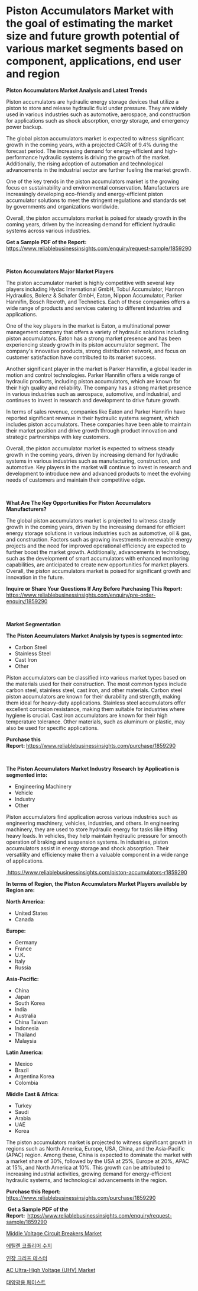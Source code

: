 <p><h1>Piston Accumulators Market with the goal of estimating the market size and future growth potential of various market segments based on component, applications, end user and region</h1></p><p><strong>Piston Accumulators Market Analysis and Latest Trends</strong></p>
<p><p>Piston accumulators are hydraulic energy storage devices that utilize a piston to store and release hydraulic fluid under pressure. They are widely used in various industries such as automotive, aerospace, and construction for applications such as shock absorption, energy storage, and emergency power backup.</p><p>The global piston accumulators market is expected to witness significant growth in the coming years, with a projected CAGR of 9.4% during the forecast period. The increasing demand for energy-efficient and high-performance hydraulic systems is driving the growth of the market. Additionally, the rising adoption of automation and technological advancements in the industrial sector are further fueling the market growth.</p><p>One of the key trends in the piston accumulators market is the growing focus on sustainability and environmental conservation. Manufacturers are increasingly developing eco-friendly and energy-efficient piston accumulator solutions to meet the stringent regulations and standards set by governments and organizations worldwide.</p><p>Overall, the piston accumulators market is poised for steady growth in the coming years, driven by the increasing demand for efficient hydraulic systems across various industries.</p></p>
<p><strong>Get a Sample PDF of the Report:&nbsp;</strong> <a href="https://www.reliablebusinessinsights.com/enquiry/request-sample/1859290">https://www.reliablebusinessinsights.com/enquiry/request-sample/1859290</a></p>
<p>&nbsp;</p>
<p><strong>Piston Accumulators Major Market Players</strong></p>
<p><p>The piston accumulator market is highly competitive with several key players including Hydac International GmbH, Tobul Accumulator, Hannon Hydraulics, Bolenz & Schafer GmbH, Eaton, Nippon Accumulator, Parker Hannifin, Bosch Rexroth, and Technetics. Each of these companies offers a wide range of products and services catering to different industries and applications.</p><p>One of the key players in the market is Eaton, a multinational power management company that offers a variety of hydraulic solutions including piston accumulators. Eaton has a strong market presence and has been experiencing steady growth in its piston accumulator segment. The company's innovative products, strong distribution network, and focus on customer satisfaction have contributed to its market success.</p><p>Another significant player in the market is Parker Hannifin, a global leader in motion and control technologies. Parker Hannifin offers a wide range of hydraulic products, including piston accumulators, which are known for their high quality and reliability. The company has a strong market presence in various industries such as aerospace, automotive, and industrial, and continues to invest in research and development to drive future growth.</p><p>In terms of sales revenue, companies like Eaton and Parker Hannifin have reported significant revenue in their hydraulic systems segment, which includes piston accumulators. These companies have been able to maintain their market position and drive growth through product innovation and strategic partnerships with key customers.</p><p>Overall, the piston accumulator market is expected to witness steady growth in the coming years, driven by increasing demand for hydraulic systems in various industries such as manufacturing, construction, and automotive. Key players in the market will continue to invest in research and development to introduce new and advanced products to meet the evolving needs of customers and maintain their competitive edge.</p></p>
<p>&nbsp;</p>
<p><strong>What Are The Key Opportunities For Piston Accumulators Manufacturers?</strong></p>
<p><p>The global piston accumulators market is projected to witness steady growth in the coming years, driven by the increasing demand for efficient energy storage solutions in various industries such as automotive, oil & gas, and construction. Factors such as growing investments in renewable energy projects and the need for improved operational efficiency are expected to further boost the market growth. Additionally, advancements in technology, such as the development of smart accumulators with enhanced monitoring capabilities, are anticipated to create new opportunities for market players. Overall, the piston accumulators market is poised for significant growth and innovation in the future.</p></p>
<p><strong>Inquire or Share Your Questions If Any Before Purchasing This Report:</strong> <a href="https://www.reliablebusinessinsights.com/enquiry/pre-order-enquiry/1859290">https://www.reliablebusinessinsights.com/enquiry/pre-order-enquiry/1859290</a></p>
<p>&nbsp;</p>
<p><strong>Market Segmentation</strong></p>
<p><strong>The Piston Accumulators Market Analysis by types is segmented into:</strong></p>
<p><ul><li>Carbon Steel</li><li>Stainless Steel</li><li>Cast Iron</li><li>Other</li></ul></p>
<p><p>Piston accumulators can be classified into various market types based on the materials used for their construction. The most common types include carbon steel, stainless steel, cast iron, and other materials. Carbon steel piston accumulators are known for their durability and strength, making them ideal for heavy-duty applications. Stainless steel accumulators offer excellent corrosion resistance, making them suitable for industries where hygiene is crucial. Cast iron accumulators are known for their high temperature tolerance. Other materials, such as aluminum or plastic, may also be used for specific applications.</p></p>
<p><strong>Purchase this Report:&nbsp;</strong><a href="https://www.reliablebusinessinsights.com/purchase/1859290">https://www.reliablebusinessinsights.com/purchase/1859290</a></p>
<p>&nbsp;</p>
<p><strong>The Piston Accumulators Market Industry Research by Application is segmented into:</strong></p>
<p><ul><li>Engineering Machinery</li><li>Vehicle</li><li>Industry</li><li>Other</li></ul></p>
<p><p>Piston accumulators find application across various industries such as engineering machinery, vehicles, industries, and others. In engineering machinery, they are used to store hydraulic energy for tasks like lifting heavy loads. In vehicles, they help maintain hydraulic pressure for smooth operation of braking and suspension systems. In industries, piston accumulators assist in energy storage and shock absorption. Their versatility and efficiency make them a valuable component in a wide range of applications.</p></p>
<p><a href="https://www.reliablebusinessinsights.com/piston-accumulators-r1859290">&nbsp;https://www.reliablebusinessinsights.com/piston-accumulators-r1859290</a></p>
<p><strong>In terms of Region, the Piston Accumulators Market Players available by Region are:</strong></p>
<p>
    <p> <strong> North America: </strong>
        <ul>
            <li>United States</li>
            <li>Canada</li>
        </ul>
        </p> 
    <p> <strong> Europe: </strong>
        <ul>
            <li>Germany</li>
            <li>France</li>
            <li>U.K.</li>
            <li>Italy</li>
            <li>Russia</li>
        </ul>
        </p> 
    <p> <strong> Asia-Pacific: </strong>
        <ul>
            <li>China</li>
            <li>Japan</li>
            <li>South Korea</li>
            <li>India</li>
            <li>Australia</li>
            <li>China Taiwan</li>
            <li>Indonesia</li>
            <li>Thailand</li>
            <li>Malaysia</li>
        </ul>
        </p> 
    <p> <strong> Latin America: </strong>
        <ul>
            <li>Mexico</li>
            <li>Brazil</li>
            <li>Argentina Korea</li>
            <li>Colombia</li>
        </ul>
        </p> 
    <p> <strong> Middle East & Africa: </strong>
        <ul>
            <li>Turkey</li>
            <li>Saudi</li>
            <li>Arabia</li>
            <li>UAE</li>
            <li>Korea</li>
        </ul>
    </p>
    </p>
<p><p>The piston accumulators market is projected to witness significant growth in regions such as North America, Europe, USA, China, and the Asia-Pacific (APAC) region. Among these, China is expected to dominate the market with a market share of 30%, followed by the USA at 25%, Europe at 20%, APAC at 15%, and North America at 10%. This growth can be attributed to increasing industrial activities, growing demand for energy-efficient hydraulic systems, and technological advancements in the region.</p></p>
<p><strong>Purchase this Report: </strong><a href="https://www.reliablebusinessinsights.com/purchase/1859290">https://www.reliablebusinessinsights.com/purchase/1859290</a></p>
<p>&nbsp;<strong>Get a Sample PDF of the Report:&nbsp;&nbsp;</strong><a href="https://www.reliablebusinessinsights.com/enquiry/request-sample/1859290">https://www.reliablebusinessinsights.com/enquiry/request-sample/1859290</a></p>
<p><strong></strong></p>
<p><p><a href="https://github.com/sleepman642/Market-Research-Report-List-1/blob/main/middle-voltage-circuit-breakers-market.md">Middle Voltage Circuit Breakers Market</a></p><p><a href="https://github.com/PercyHagernes9778/Market-Research-Report-List-2/blob/main/6090606162484.md">에틸렌 코폴리머 수지</a></p><p><a href="https://medium.com/@danykakilback/%ED%85%90%EC%82%AC%EC%9D%BC-%ED%81%AC%EB%A6%BD-%ED%85%8C%EC%8A%A4%ED%84%B0-%EC%8B%9C%EC%9E%A5-%EA%B7%9C%EB%AA%A8%EB%8A%94-%EC%97%B0%ED%8F%89%EA%B7%A0-%EC%84%B1%EC%9E%A5%EB%A5%A0-%EB%A1%9C-%EC%84%B1%EC%9E%A5%ED%95%98%EA%B3%A0-%EC%9E%88%EC%9C%BC%EB%A9%B0-%EC%9D%B4-%EB%B3%B4%EA%B3%A0%EC%84%9C%EB%8A%94-%EC%8B%9C%EC%9E%A5-%EC%84%B8%EB%B6%84%ED%99%94-%EC%84%B1%EC%9E%A5-%EB%B0%8F-2024%EB%85%84%EB%B6%80%ED%84%B0-2031%EB%85%84%EA%B9%8C%EC%A7%80%EC%9D%98-%EC%98%88%EC%B8%A1-%EB%B6%84%EC%84%9D%EC%9D%84-%EB%8B%A4%EB%A3%B9%EB%8B%88%EB%8B%A4-08fa94e48a41">인장 크리프 테스터</a></p><p><a href="https://github.com/btwcqfvq34/Market-Research-Report-List-1/blob/main/ac-ultra-high-voltage-uhv-market.md">AC Ultra-High Voltage (UHV) Market</a></p><p><a href="https://github.com/rsg307664904/Market-Research-Report-List-2/blob/main/7708822162483.md">태양광용 페이스트</a></p></p>